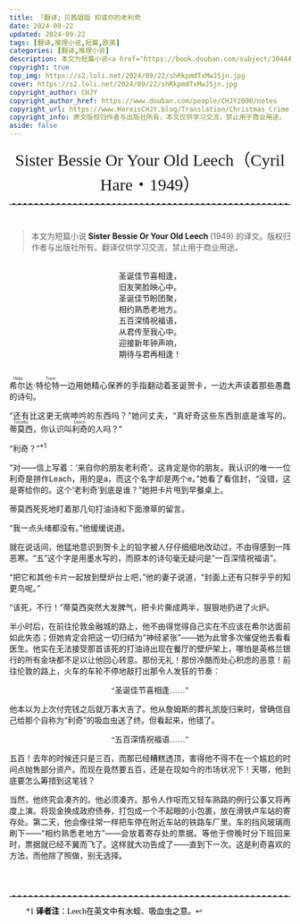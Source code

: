 ```yaml
---
title: 「翻译」贝茜姐姐 抑或你的老利奇
date: 2024-09-22
updated: 2024-09-22
tags: [翻译,推理小说,短篇,欧美]
categories: [翻译,推理小说]
description: 本文为短篇小说<a href="https://book.douban.com/subject/30444329/"><b> Sister Bessie Or Your Old Leech </b></a> (1949) 的译文。
copyright: true
top_img: https://s2.loli.net/2024/09/22/shRkpmdTxMwJSjn.jpg
cover: https://s2.loli.net/2024/09/22/shRkpmdTxMwJSjn.jpg
copyright_author: CHJY
copyright_author_href: https://www.douban.com/people/CHJY2000/notes
copyright_url: https://www.HereisCHJY.blog/Translation/Christmas_Crime
copyright_info: 原文版权归作者与出版社所有，本文仅供学习交流，禁止用于商业用途。
aside: false
---
```

<html>
    <head>
        <style>
            @import url('https://fonts.googleapis.com/css2?family=Kalam:wght@300;400;700&display=swap');
            p {
                text-align:justify;
            }
            .poem {
                text-align:center;
                font-family: "STSong";
            }
            .pextra {
                font-family: "STSong";
                font-size:14px;
                color: Black;
                padding-left:30px;
            }
            p a {
                text-decoration: none;
                text-decoration-line: none;
                text-decoration-color: none;
                text-decoration-style: none;
            }
            center {
                font-size: 30PX;
                font-style: bold;
                font-family: 'Kalam', serif;
            }
            hr {
                border: none; /* 移除默认的边框样式 */
                border-top: 2.5px dashed #E3E3E3; /* 设置上边框为1像素的虚线，颜色为黑色 */
            }
            .tooltip {
                position: relative;
                display: inline-block;
            }
            .tooltip .tooltiptext {
                visibility: hidden;
                min-width:320PX;
                max-width: 500px;
                background-color: #17242C;
                color: #fff;
                font-family: "STSong";
                text-align: center;
                font-size: 13px;
                border-radius: 10px;
                padding: 5px 15px;
                position: absolute;
                z-index: 3;
                bottom: 100%;
                left: 50%;
                transform: translateX(-50%); /* 使用transform来居中 */
                opacity: 0.5;
                transition: opacity 0.3s;
            }
            .tooltip .tooltiptext::after {
                content: " ";
                position: absolute;
                top: 100%;
                left: 50%;
                margin-left: 0px;
                border-width: 5px;
                border-style: solid;
                border-color: #17242C transparent transparent transparent;
                transform: translateX(-50%);
            }
            .tooltip:hover .tooltiptext {
                visibility: visible;
                opacity: 0.9;
            }
            @media screen and (max-width: 1000px) {
            .tooltip .tooltiptext {
                display: none;
            }
            .tooltip .tooltiptext::after {
                display: none;
            }    
        </style>
    </head>
<body>


<center> Sister Bessie Or Your Old Leech（Cyril Hare・1949）</center>
<HR>

<BR>

> 本文为短篇小说<a href="https://book.douban.com/subject/30444329/"><b> Sister Bessie Or Your Old Leech </b></a> (1949) 的译文。版权归作者与出版社所有。翻译仅供学习交流，禁止用于商业用途。

<BR>

<div class="poem">圣诞佳节喜相逢，<BR>
旧友笑脸映心中。<BR>
圣诞佳节盼团聚，<BR>
相约熟悉老地方。<BR>
五百深情祝福语，<BR>
从君传至我心中。<BR>
迎接新年钟声响，<BR>
期待与君再相逢！<BR>
</div>

<BR>

<ruby>希尔达·特伦特<rt>Hilda Trent</rt></ruby>一边用她精心保养的手指翻动着圣诞贺卡，一边大声读着那些愚蠢的诗句。

“还有比这更无病呻吟的东西吗？”她问丈夫，“真好奇这些东西到底是谁写的。<ruby>蒂莫西<rt>Timothy</rt></ruby>，你认识叫<ruby>利奇<rt>Leech</rt></ruby>的人吗？”

“利奇？”<a href="#footnote1" id="context1" class="tooltip"><sup>*1</sup><span class="tooltiptext">Leech在英文中有水蛭、吸血虫之意</span></a>

“对——信上写着：‘来自你的朋友老利奇’。这肯定是你的朋友。我认识的唯一一位利奇是拼作Leach，用的是a，而这个名字却是两个e。”她看了看信封，“没错，这是寄给你的。这个‘老利奇’到底是谁？”她把卡片甩到早餐桌上。

蒂莫西死死地盯着那几句打油诗和下面潦草的留言。

“我一点头绪都没有。”他缓缓说道。

就在说话间，他猛地意识到贺卡上的铅字被人仔仔细细地改动过，不由得感到一阵恶寒。“五”这个字是用墨水写的，而原本的诗句毫无疑问是“一百深情祝福语”。

“把它和其他卡片一起放到壁炉台上吧，”他的妻子说道，“封面上还有只胖乎乎的知更鸟呢。”

“该死，不行！”蒂莫西突然大发脾气，把卡片撕成两半，狠狠地扔进了火炉。

半小时后，在前往伦敦金融城的路上，他不由得觉得自己实在不应该在希尔达面前如此失态；但她肯定会把这一切归结为“神经紧张”——她为此曾多次催促他去看看医生。他实在无法接受那首该死的打油诗出现在餐厅的壁炉架上，哪怕是英格兰银行的所有金块都不足以让他回心转意。那份无礼！那份冷酷而处心积虑的恶意！前往伦敦的路上，火车的车轮不停地敲打出那令人发狂的节奏：

<div class="poem">“圣诞佳节喜相逢……”</div>

他本以为上次付完钱之后就万事大吉了。他从詹姆斯的葬礼凯旋归来时，曾确信自己给那个自称为“利奇”的吸血虫送了终。但看起来，他错了。

<div class="poem">“五百深情祝福语……”</div>

五百！去年的时候还只是三百，而那已经糟糕透顶，害得他不得不在一个尴尬的时间点抛售部分资产。而现在竟然要五百，还是在现如今的市场状况下！天哪，他到底要怎么筹措到这笔钱？

当然，他终究会凑齐的。他必须凑齐。那令人作呕而又轻车熟路的例行公事又将再度上演。将现金换成政府债券，打包成一个不起眼的小包裹，放在滑铁卢车站的寄存处。第二天，他会像往常一样把车停在附近车站的铁路车厂里。车的挡风玻璃雨刷下——“<span style="font-family: 'STSong';">相约熟悉老地方</span>”——会放着寄存处的票据。等他于傍晚时分下班回来时，票据就已经不翼而飞了。这样就大功告成了——直到下一次。这是利奇喜欢的方法，而他除了照做，别无选择。

<br>
<br>

<hr>

<div class="pextra">
    <p id="footnote1">*1 <b>译者注</b>：Leech在英文中有水蛭、吸血虫之意。<a href="#context1">↩</a><p>
</div>


